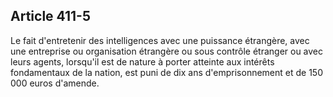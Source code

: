 Article 411-5
----
Le fait d'entretenir des intelligences avec une puissance étrangère, avec une
entreprise ou organisation étrangère ou sous contrôle étranger ou avec leurs
agents, lorsqu'il est de nature à porter atteinte aux intérêts fondamentaux de
la nation, est puni de dix ans d'emprisonnement et de 150 000 euros d'amende.
